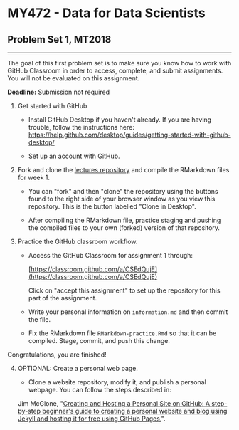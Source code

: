 
# MY472 - Data for Data Scientists

## Problem Set 1, MT2018
---

The goal of this first problem set is to make sure you know how to work with GitHub Classroom in order to access, complete, and submit assignments. You will not be evaluated on this assignment.

**Deadline:** Submission not required

1. Get started with GitHub

    * Install GitHub Desktop if you haven't already. If you are having trouble, follow the instructions here: https://help.github.com/desktop/guides/getting-started-with-github-desktop/
  
    * Set up an account with GitHub.
  
2. Fork and clone the [lectures repository](https://github.com/lse-my472/lectures) and compile the RMarkdown files for week 1.

    * You can "fork" and then "clone" the repository using the buttons found to the right side of your browser window as you view this repository.  This is the button labelled "Clone in Desktop".
  
    * After compiling the RMarkdown file, practice staging and pushing the compiled files to your own (forked) version of that repository.
  
3. Practice the GitHub classroom workflow.

    *  Access the GitHub Classroom for assignment 1 through:

          [https://classroom.github.com/a/CSEdQujE](https://classroom.github.com/a/CSEdQujE)

       Click on "accept this assignment" to set up the repository for this part of the assignment.  

    *  Write your personal information on `information.md` and then commit the file.
    
    * Fix the RMarkdown file `RMarkdown-practice.Rmd` so that it can be compiled. Stage, commit, and push this change.

Congratulations, you are finished!

4.  OPTIONAL: Create a personal web page.

    * Clone a website repository, modify it, and publish a personal webpage.  You can follow the steps described in:

    Jim McGlone, "[Creating and Hosting a Personal Site on GitHub:
     A step-by-step beginner's guide to creating a personal website and blog using Jekyll and hosting it for free using GitHub Pages.](http://jmcglone.com/guides/github-pages/)".
